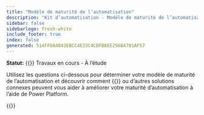 ```yaml
---
title: "Modèle de maturité de l’automatisation"
description: "Kit d’automatisation - Modèle de maturité de l’automatisation"
sidebar: false
sidebarlogo: fresh-white
include_footer: true
index: false
generated: 514FFDA4043EBCC4E33C4CDFB8EE256B4781AF57
---
```


**Statut:** {{<externalImage src="https://github.githubassets.com/images/icons/emoji/unicode/1f6a7.png" size="16x16" text="Construction Icon">}} Travaux en cours - À l’étude

Utilisez les questions ci-dessous pour déterminer votre modèle de maturité de l’automatisation et découvrir comment {{<product-name>}} ou d’autres solutions connexes peuvent vous aider à améliorer votre maturité d’automatisation à l’aide de Power Platform.

{{<questions name="/content/fr/automation-maturity-model.json" completed="" showNavigationButtons="false" locale="fr">}}

